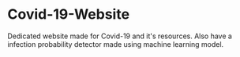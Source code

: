 # Covid-19-Website
Dedicated website made for Covid-19 and it's resources. Also have a infection probability detector made using machine learning model. 
